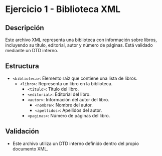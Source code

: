 # Ejercicio 1 - Biblioteca XML

## Descripción
Este archivo XML representa una biblioteca con información sobre libros, incluyendo su título, editorial, autor y número de páginas. Está validado mediante un DTD interno.

## Estructura
- `<biblioteca>`: Elemento raíz que contiene una lista de libros.
  - `<libro>`: Representa un libro en la biblioteca.
    - `<titulo>`: Título del libro.
    - `<editorial>`: Editorial del libro.
    - `<autor>`: Información del autor del libro.
      - `<nombre>`: Nombre del autor.
      - `<apellidos>`: Apellidos del autor.
    - `<paginas>`: Número de páginas del libro.

## Validación
- Este archivo utiliza un DTD interno definido dentro del propio documento XML.
